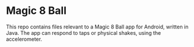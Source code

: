 Magic 8 Ball
======
This repo contains files relevant to a Magic 8 Ball app for Android, written in Java.  The app can respond to taps or physical shakes, using the accelerometer.
